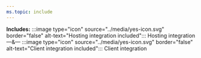 ```yaml
---
ms.topic: include
---
```


**Includes:** :::image type="icon" source="../media/yes-icon.svg" border="false" alt-text="Hosting integration included"::: Hosting integration —&— :::image type="icon" source="../media/yes-icon.svg" border="false" alt-text="Client integration included"::: Client integration
